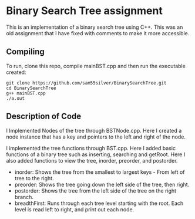 # Binary Search Tree assignment

This is an implementation of a binary search tree using C++.
This was an old assignment that I have fixed with comments to make it more accessible.

## Compiling

To run, clone this repo, compile mainBST.cpp and then run the executable created:

```
git clone https://github.com/sam55silver/BinarySearchTree.git
cd BinarySearchTree
g++ mainBST.cpp
./a.out
```

## Description of Code

I Implemented Nodes of the tree through BSTNode.cpp. Here I created a node instance that has a key and pointers to the left and right of the node.

I implemented the tree functions through BST.cpp. Here I added basic functions of a binary tree such as inserting, searching and getRoot. Here I also added functions to view the tree, inorder, preorder, and postorder.

- inorder: Shows the tree from the smallest to largest keys - From left of tree to the right.
- preorder: Shows the tree going down the left side of the tree, then right.
- postorder: Shows the tree from the left side of the tree on the right branch.
- breadthFirst: Runs through each tree level starting with the root. Each level is read left to right, and print out each node.

